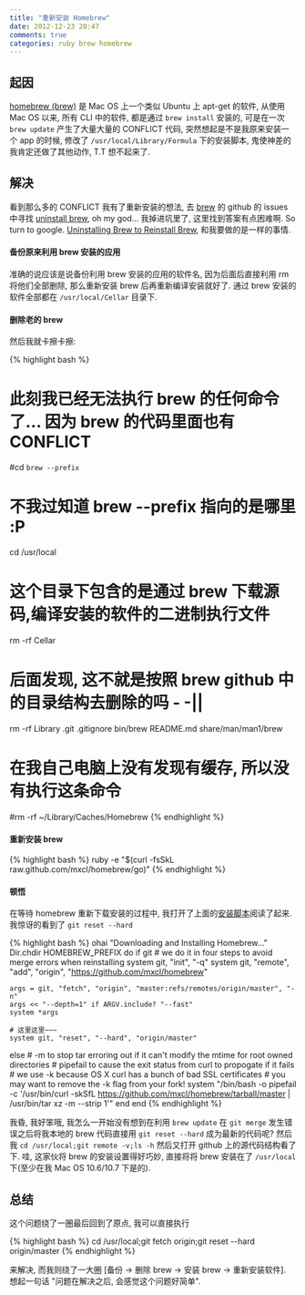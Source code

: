 ```yaml
---
title: "重新安装 Homebrew"
date: 2012-12-23 20:47
comments: true
categories: ruby brew homebrew
---
```

## 起因
[homebrew (brew)](l1) 是 Mac OS 上一个类似 Ubuntu 上 apt-get 的软件, 从使用 Mac OS 以来, 所有 CLI 中的软件, 都是通过 `brew install` 安装的, 可是在一次 `brew update` 产生了大量大量的 CONFLICT 代码, 突然想起是不是我原来安装一个 app 的时候, 修改了 `/usr/local/Library/Formula` 下的安装脚本, 鬼使神差的我肯定还做了其他动作, T.T 想不起来了.

## 解决
看到那么多的 CONFLICT 我有了重新安装的想法, 去 [brew](l1) 的 github 的 issues 中寻找 [uninstall brew](https://github.com/mxcl/homebrew/issues/search?q=uninstall+brew), oh my god… 我掉进坑里了, 这里找到答案有点困难啊. So turn to google. [Uninstalling Brew to Reinstall Brew](http://zanshin.net/2012/07/31/uninstalling-brew-to-re-install-brew/), 和我要做的是一样的事情.

#### 备份原来利用 brew 安装的应用
准确的说应该是说备份利用 brew 安装的应用的软件名, 因为后面后直接利用 rm 将他们全部删除, 那么重新安装 brew 后再重新编译安装就好了. 通过 brew 安装的软件全部都在 `/usr/local/Cellar` 目录下.

#### 删除老的 brew
然后我就卡擦卡擦:

{% highlight bash %}
# 此刻我已经无法执行 brew 的任何命令了… 因为 brew 的代码里面也有 CONFLICT 
#cd `brew --prefix`
# 不我过知道 brew --prefix 指向的是哪里 :P
cd /usr/local
# 这个目录下包含的是通过 brew 下载源码,编译安装的软件的二进制执行文件
rm -rf Cellar
# 后面发现, 这不就是按照 brew github 中的目录结构去删除的吗 - -||
rm -rf Library .git .gitignore bin/brew README.md share/man/man1/brew
# 在我自己电脑上没有发现有缓存, 所以没有执行这条命令
#rm -rf ~/Library/Caches/Homebrew
{% endhighlight %}


#### 重新安装 brew

{% highlight bash %}
ruby -e "$(curl -fsSkL raw.github.com/mxcl/homebrew/go)"
{% endhighlight %}


#### 顿悟
在等待 homebrew 重新下载安装的过程中, 我打开了上面的[安装脚本](raw.github.com/mxcl/homebrew/go)阅读了起来. 我惊讶的看到了 `git reset --hard`

{% highlight bash %}
ohai "Downloading and Installing Homebrew..."
Dir.chdir HOMEBREW_PREFIX do
  if git
    # we do it in four steps to avoid merge errors when reinstalling
    system git, "init", "-q"
    system git, "remote", "add", "origin", "https://github.com/mxcl/homebrew"

    args = git, "fetch", "origin", "master:refs/remotes/origin/master", "-n"
    args << "--depth=1" if ARGV.include? "--fast"
    system *args
	
    # 这里这里~~~
    system git, "reset", "--hard", "origin/master"
  else
    # -m to stop tar erroring out if it can't modify the mtime for root owned directories
    # pipefail to cause the exit status from curl to propogate if it fails
    # we use -k because OS X curl has a bunch of bad SSL certificates
    # you may want to remove the -k flag from your fork!
    system "/bin/bash -o pipefail -c '/usr/bin/curl -skSfL https://github.com/mxcl/homebrew/tarball/master | /usr/bin/tar xz -m --strip 1'"
  end
end
{% endhighlight %}


我昏, 我好笨哦, 我怎么一开始没有想到在利用 `brew update` 在 `git merge` 发生错误之后将我本地的 brew 代码直接用 `git reset --hard` 成为最新的代码呢? 然后我 `cd /usr/local;git remote -v;ls -h` 然后又打开 github 上的源代码结构看了下. 哇, 这家伙将 brew 的安装设置得好巧妙, 直接将将 brew 安装在了 `/usr/local` 下(至少在我 Mac OS 10.6/10.7 下是的).

## 总结
这个问题绕了一圈最后回到了原点, 我可以直接执行 

{% highlight bash %}
cd /usr/local;git fetch origin;git reset --hard origin/master
{% endhighlight %}


来解决, 而我则绕了一大圈 [备份 -> 删除 brew -> 安装 brew -> 重新安装软件].  
想起一句话 "问题在解决之后, 会感觉这个问题好简单".



[l1]:http://mxcl.github.com/homebrew/